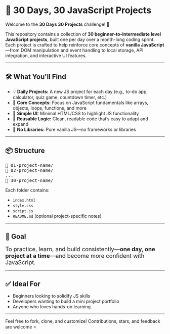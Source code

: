 <h1>📁 30 Days, 30 JavaScript Projects</h1>

<p>Welcome to the <strong>30 Days 30 Projects</strong> challenge! 🚀</p>

<p>This repository contains a collection of <strong>30 beginner-to-intermediate level JavaScript projects</strong>, built one per day over a month-long coding sprint. Each project is crafted to help reinforce core concepts of <strong>vanilla JavaScript</strong>—from DOM manipulation and event handling to local storage, API integration, and interactive UI features.</p>

<hr>

<h2>🛠 What You'll Find</h2>
<ul>
  <li>💡 <strong>Daily Projects:</strong> A new JS project for each day (e.g., to-do app, calculator, quiz game, countdown timer, etc.)</li>
  <li>🧠 <strong>Core Concepts:</strong> Focus on JavaScript fundamentals like arrays, objects, loops, functions, and more</li>
  <li>🎨 <strong>Simple UI:</strong> Minimal HTML/CSS to highlight JS functionality</li>
  <li>🔄 <strong>Reusable Logic:</strong> Clean, readable code that’s easy to adapt and expand</li>
  <li>🧰 <strong>No Libraries:</strong> Pure vanilla JS—no frameworks or libraries</li>
</ul>

<hr>

<h2>📦 Structure</h2>
<pre>
📁 01-project-name/
📁 02-project-name/
...
📁 30-project-name/
</pre>

<p>Each folder contains:</p>
<ul>
  <li><code>index.html</code></li>
  <li><code>style.css</code></li>
  <li><code>script.js</code></li>
  <li><code>README.md</code> (optional project-specific notes)</li>
</ul>

<hr>

<h2>🎯 Goal</h2>
<p><font size="4">To practice, learn, and build consistently—<strong>one day, one project at a time</strong>—and become more confident with JavaScript.</font></p>

<hr>

<h2>✅ Ideal For</h2>
<ul>
  <li>Beginners looking to solidify JS skills</li>
  <li>Developers wanting to build a mini project portfolio</li>
  <li>Anyone who loves hands-on learning</li>
</ul>

<hr>

<p>Feel free to fork, clone, and customize! Contributions, stars, and feedback are welcome ⭐</p>
